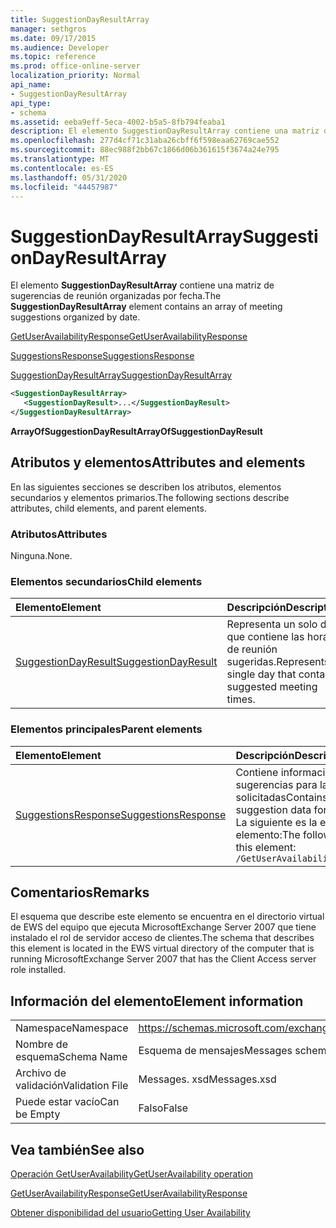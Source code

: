 ```yaml
---
title: SuggestionDayResultArray
manager: sethgros
ms.date: 09/17/2015
ms.audience: Developer
ms.topic: reference
ms.prod: office-online-server
localization_priority: Normal
api_name:
- SuggestionDayResultArray
api_type:
- schema
ms.assetid: eeba9eff-5eca-4002-b5a5-8fb794feaba1
description: El elemento SuggestionDayResultArray contiene una matriz de sugerencias de reunión organizadas por fecha.
ms.openlocfilehash: 277d4cf71c31aba26cbff6f598eaa62769cae552
ms.sourcegitcommit: 88ec988f2bb67c1866d06b361615f3674a24e795
ms.translationtype: MT
ms.contentlocale: es-ES
ms.lasthandoff: 05/31/2020
ms.locfileid: "44457987"
---
```

# <a name="suggestiondayresultarray"></a><span data-ttu-id="001e2-103">SuggestionDayResultArray</span><span class="sxs-lookup"><span data-stu-id="001e2-103">SuggestionDayResultArray</span></span>

<span data-ttu-id="001e2-104">El elemento **SuggestionDayResultArray** contiene una matriz de sugerencias de reunión organizadas por fecha.</span><span class="sxs-lookup"><span data-stu-id="001e2-104">The **SuggestionDayResultArray** element contains an array of meeting suggestions organized by date.</span></span> 
  
[<span data-ttu-id="001e2-105">GetUserAvailabilityResponse</span><span class="sxs-lookup"><span data-stu-id="001e2-105">GetUserAvailabilityResponse</span></span>](getuseravailabilityresponse.md)
  
[<span data-ttu-id="001e2-106">SuggestionsResponse</span><span class="sxs-lookup"><span data-stu-id="001e2-106">SuggestionsResponse</span></span>](suggestionsresponse.md)
  
[<span data-ttu-id="001e2-107">SuggestionDayResultArray</span><span class="sxs-lookup"><span data-stu-id="001e2-107">SuggestionDayResultArray</span></span>](suggestiondayresultarray.md)
  
```xml
<SuggestionDayResultArray>
   <SuggestionDayResult>...</SuggestionDayResult>
</SuggestionDayResultArray>
```

 <span data-ttu-id="001e2-108">**ArrayOfSuggestionDayResult**</span><span class="sxs-lookup"><span data-stu-id="001e2-108">**ArrayOfSuggestionDayResult**</span></span>
## <a name="attributes-and-elements"></a><span data-ttu-id="001e2-109">Atributos y elementos</span><span class="sxs-lookup"><span data-stu-id="001e2-109">Attributes and elements</span></span>

<span data-ttu-id="001e2-110">En las siguientes secciones se describen los atributos, elementos secundarios y elementos primarios.</span><span class="sxs-lookup"><span data-stu-id="001e2-110">The following sections describe attributes, child elements, and parent elements.</span></span>
  
### <a name="attributes"></a><span data-ttu-id="001e2-111">Atributos</span><span class="sxs-lookup"><span data-stu-id="001e2-111">Attributes</span></span>

<span data-ttu-id="001e2-112">Ninguna.</span><span class="sxs-lookup"><span data-stu-id="001e2-112">None.</span></span>
  
### <a name="child-elements"></a><span data-ttu-id="001e2-113">Elementos secundarios</span><span class="sxs-lookup"><span data-stu-id="001e2-113">Child elements</span></span>

|<span data-ttu-id="001e2-114">**Elemento**</span><span class="sxs-lookup"><span data-stu-id="001e2-114">**Element**</span></span>|<span data-ttu-id="001e2-115">**Descripción**</span><span class="sxs-lookup"><span data-stu-id="001e2-115">**Description**</span></span>|
|:-----|:-----|
|[<span data-ttu-id="001e2-116">SuggestionDayResult</span><span class="sxs-lookup"><span data-stu-id="001e2-116">SuggestionDayResult</span></span>](suggestiondayresult.md) <br/> |<span data-ttu-id="001e2-117">Representa un solo día que contiene las horas de reunión sugeridas.</span><span class="sxs-lookup"><span data-stu-id="001e2-117">Represents a single day that contains suggested meeting times.</span></span>  <br/> |
   
### <a name="parent-elements"></a><span data-ttu-id="001e2-118">Elementos principales</span><span class="sxs-lookup"><span data-stu-id="001e2-118">Parent elements</span></span>

|<span data-ttu-id="001e2-119">**Elemento**</span><span class="sxs-lookup"><span data-stu-id="001e2-119">**Element**</span></span>|<span data-ttu-id="001e2-120">**Descripción**</span><span class="sxs-lookup"><span data-stu-id="001e2-120">**Description**</span></span>|
|:-----|:-----|
|[<span data-ttu-id="001e2-121">SuggestionsResponse</span><span class="sxs-lookup"><span data-stu-id="001e2-121">SuggestionsResponse</span></span>](suggestionsresponse.md) <br/> |<span data-ttu-id="001e2-122">Contiene información de respuesta y datos de sugerencias para las sugerencias de reunión solicitadas</span><span class="sxs-lookup"><span data-stu-id="001e2-122">Contains response information and suggestion data for requested meeting suggestions</span></span>  <br/> <span data-ttu-id="001e2-123">La siguiente es la expresión XPath a este elemento:</span><span class="sxs-lookup"><span data-stu-id="001e2-123">The following is the XPath expression to this element:</span></span>  <br/>  `/GetUserAvailabilityResponse/SuggestionsResponse` <br/> |
   
## <a name="remarks"></a><span data-ttu-id="001e2-124">Comentarios</span><span class="sxs-lookup"><span data-stu-id="001e2-124">Remarks</span></span>

<span data-ttu-id="001e2-125">El esquema que describe este elemento se encuentra en el directorio virtual de EWS del equipo que ejecuta MicrosoftExchange Server 2007 que tiene instalado el rol de servidor acceso de clientes.</span><span class="sxs-lookup"><span data-stu-id="001e2-125">The schema that describes this element is located in the EWS virtual directory of the computer that is running MicrosoftExchange Server 2007 that has the Client Access server role installed.</span></span>
  
## <a name="element-information"></a><span data-ttu-id="001e2-126">Información del elemento</span><span class="sxs-lookup"><span data-stu-id="001e2-126">Element information</span></span>

|||
|:-----|:-----|
|<span data-ttu-id="001e2-127">Namespace</span><span class="sxs-lookup"><span data-stu-id="001e2-127">Namespace</span></span>  <br/> |https://schemas.microsoft.com/exchange/services/2006/messages  <br/> |
|<span data-ttu-id="001e2-128">Nombre de esquema</span><span class="sxs-lookup"><span data-stu-id="001e2-128">Schema Name</span></span>  <br/> |<span data-ttu-id="001e2-129">Esquema de mensajes</span><span class="sxs-lookup"><span data-stu-id="001e2-129">Messages schema</span></span>  <br/> |
|<span data-ttu-id="001e2-130">Archivo de validación</span><span class="sxs-lookup"><span data-stu-id="001e2-130">Validation File</span></span>  <br/> |<span data-ttu-id="001e2-131">Messages. xsd</span><span class="sxs-lookup"><span data-stu-id="001e2-131">Messages.xsd</span></span>  <br/> |
|<span data-ttu-id="001e2-132">Puede estar vacío</span><span class="sxs-lookup"><span data-stu-id="001e2-132">Can be Empty</span></span>  <br/> |<span data-ttu-id="001e2-133">Falso</span><span class="sxs-lookup"><span data-stu-id="001e2-133">False</span></span>  <br/> |
   
## <a name="see-also"></a><span data-ttu-id="001e2-134">Vea también</span><span class="sxs-lookup"><span data-stu-id="001e2-134">See also</span></span>



[<span data-ttu-id="001e2-135">Operación GetUserAvailability</span><span class="sxs-lookup"><span data-stu-id="001e2-135">GetUserAvailability operation</span></span>](getuseravailability-operation.md)
  
[<span data-ttu-id="001e2-136">GetUserAvailabilityResponse</span><span class="sxs-lookup"><span data-stu-id="001e2-136">GetUserAvailabilityResponse</span></span>](getuseravailabilityresponse.md)


[<span data-ttu-id="001e2-137">Obtener disponibilidad del usuario</span><span class="sxs-lookup"><span data-stu-id="001e2-137">Getting User Availability</span></span>](https://msdn.microsoft.com/library/d4133fcb-9b0f-4e6b-aadf-a389da83516a%28Office.15%29.aspx)

